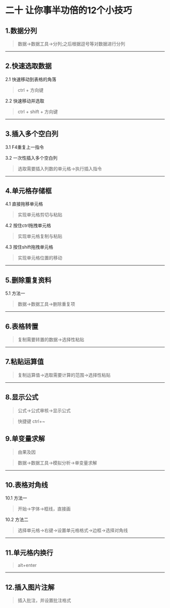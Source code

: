 # 二十 让你事半功倍的12个小技巧
## 1.数据分列
> 数据→数据工具→分列;之后根据逗号等对数据进行分列

---

## 2.快速选取数据
2.1 快速移动到表格的角落
> ctrl + 方向键

2.2 快速移动并选取
> ctrl + shift + 方向键

---

## 3.插入多个空白列
3.1 F4重复上一指令

3.2 一次性插入多个空白列
> 选取需要插入列数的单元格→执行插入指令

---

## 4.单元格存储框
4.1 直接拖移单元格
> 实现单元格剪切与粘贴

4.2 按住ctrl拖拽单元格
> 实现单元格复制与粘贴

4.3 按住shift拖拽单元格
> 实现单元格位置的移动 

---

## 5.删除重复资料
5.1 方法一
> 数据→数据工具→删除重复项

---

## 6.表格转置
> 复制需要转置的数据→选择性粘贴

---

## 7.粘贴运算值
> 复制运算值→选取需要计算的范围→选择性粘贴

---

## 8.显示公式
> 公式→公式审核→显示公式

> 快捷键 ctrl+~

## 9.单变量求解
> 由果及因

> 数据→数据工具→模拟分析→单变量求解

---

## 10.表格对角线
10.1 方法一
> 开始→字体→框线，直接画

10.2 方法二
> 选择单元格→右键→设置单元格格式→边框→选择对角线

---

## 11.单元格内换行
> alt+enter

---

## 12.插入图片注解
> 插入批注，并设置批注格式


